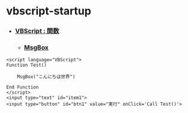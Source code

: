 # vbscript-startup

- ### [VBScript : 関数](https://docs.microsoft.com/ja-jp/previous-versions/windows/scripting/cc392480(v=msdn.10))
  - ### [MsgBox](https://docs.microsoft.com/ja-jp/previous-versions/windows/scripting/cc410277(v=msdn.10))



```
<script language="VBScript">
Function Test()

    MsgBox("こんにちは世界")

End Function
</script>
<input type="text" id="item1">
<input type="button" id="btn1" value="実行" onClick='Call Test()'>
```
